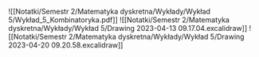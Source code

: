 ![[Notatki/Semestr 2/Matematyka dyskretna/Wykłady/Wykład 5/Wykład_5_Kombinatoryka.pdf]]
![[Notatki/Semestr 2/Matematyka dyskretna/Wykłady/Wykład 5/Drawing 2023-04-13 09.17.04.excalidraw]]
![[Notatki/Semestr 2/Matematyka dyskretna/Wykłady/Wykład 5/Drawing 2023-04-20 09.20.58.excalidraw]]